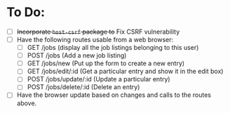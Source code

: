 # To Do:

- [ ] ~~Incorporate `host-csrf` package to~~ Fix CSRF vulnerability
- [ ] Have the following routes usable from a web browser:
  - [ ] GET /jobs (display all the job listings belonging to this user)
  - [ ] POST /jobs (Add a new job listing)
  - [ ] GET /jobs/new (Put up the form to create a new entry)
  - [ ] GET /jobs/edit/:id (Get a particular entry and show it in the edit box)
  - [ ] POST /jobs/update/:id (Update a particular entry)
  - [ ] POST /jobs/delete/:id (Delete an entry)
- [ ] Have the browser update based on changes and calls to the routes above.
